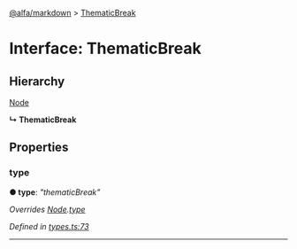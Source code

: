 [@alfa/markdown](../README.md) > [ThematicBreak](../interfaces/thematicbreak.md)

# Interface: ThematicBreak

## Hierarchy

[Node](node.md)

**↳ ThematicBreak**

## Properties

<a id="type"></a>

### type

**● type**: _"thematicBreak"_

_Overrides [Node](node.md).[type](node.md#type)_

_Defined in [types.ts:73](https://github.com/Siteimprove/alfa/blob/master/packages/markdown/src/types.ts#L73)_

---
